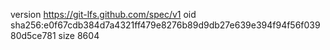 version https://git-lfs.github.com/spec/v1
oid sha256:e0f67cdb384d7a4321ff479e8276b89d9db27e639e394f94f56f03980d5ce781
size 8604
